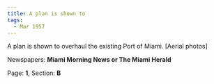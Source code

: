 ```yaml
---  
title: A plan is shown to  
tags:  
  - Mar 1957  
---  
```

  
A plan is shown to overhaul the existing Port of Miami. [Aerial photos]  
  
Newspapers: **Miami Morning News or The Miami Herald**  
  
Page: **1**, Section: **B** 
